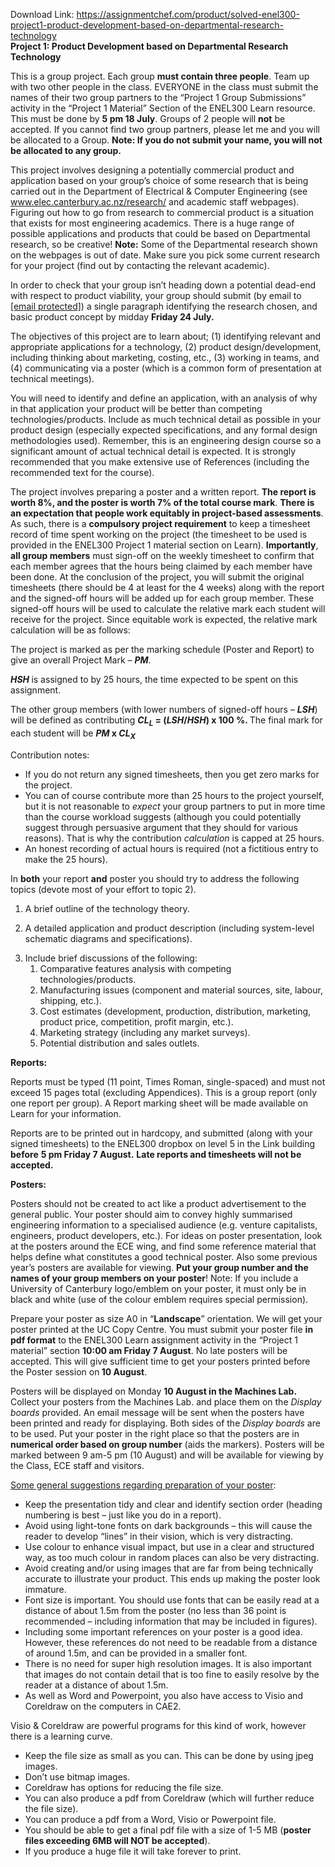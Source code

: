 Download Link: https://assignmentchef.com/product/solved-enel300-project1-product-development-based-on-departmental-research-technology
<br>
<strong>Project 1: Product Development based on Departmental Research Technology</strong>

This is a group project. Each group <strong>must contain three people</strong>.  Team up with two other people in the class. EVERYONE in the class must submit the names of their two group partners to the “Project 1 Group Submissions” activity in the “Project 1 Material” Section of the ENEL300 Learn resource. This must be done by <strong>5 pm 18 July</strong>.  Groups of 2 people will <strong>not</strong> be accepted.  If you cannot find two group partners, please let me and you will be allocated to a Group.  <strong>Note: If you do not submit your name, you will not be allocated to any group.</strong>




This project involves designing a potentially commercial product and application based on your group’s choice of some research that is being carried out in the Department of Electrical &amp; Computer Engineering (see www.elec.canterbury.ac.nz/research/ and academic staff webpages).  Figuring out how to go from research to commercial product is a situation that exists for most engineering academics.  There is a huge range of possible applications and products that could be based on Departmental research, so be creative!  <strong>Note:</strong>  Some of the Departmental research shown on the webpages is out of date.  Make sure you pick some current research for your project (find out by contacting the relevant academic).




In order to check that your group isn’t heading down a potential dead-end with respect to product viability, your group should submit (by email to <a href="/cdn-cgi/l/email-protection" class="__cf_email__" data-cfemail="83ede6f5eaefefe6adf4e2f7f0ecedc3e0e2edf7e6f1e1f6f1faade2e0adedf9">[email protected]</a>) a single paragraph identifying the research chosen, and basic product concept by midday <strong>Friday 24 July.</strong>




The objectives of this project are to learn about; (1) identifying relevant and appropriate applications for a technology, (2) product design/development, including thinking about marketing, costing, etc., (3) working in teams, and (4) communicating via a poster (which is a common form of presentation at technical meetings).




You will need to identify and define an application, with an analysis of why in that application your product will be better than competing technologies/products.  Include as much technical detail as possible in your product design (especially expected specifications, and any formal design methodologies used).  Remember, this is an engineering design course so a significant amount of actual technical detail is expected. It is strongly recommended that you make extensive use of References (including the recommended text for the course).




The project involves preparing a poster and a written report.  <strong>The report is worth 8%, and the poster is worth 7% of the total course mark</strong>.  <strong>There is an expectation that people work equitably in project-based assessments</strong>.  As such, there is a <strong>compulsory project requirement</strong> to keep a timesheet record of time spent working on the project (the timesheet to be used is provided in the ENEL300 Project 1 material section on Learn).  <strong>Importantly</strong>, <strong>all group members</strong> must sign-off on the weekly timesheet to confirm that each member agrees that the hours being claimed by each member have been done.  At the conclusion of the project, you will submit the original timesheets (there should be 4 at least for the 4 weeks) along with the report and the signed-off hours will be added up for each group member.  These signed-off hours will be used to calculate the relative mark each student will receive for the project.  Since equitable work is expected, the relative mark calculation will be as follows:




The project is marked as per the marking schedule (Poster and Report) to give an overall Project Mark – <strong><em>PM</em></strong>.

<strong><em>HSH </em></strong>is assigned to by 25 hours, the time expected to be spent on this assignment.

The other group members (with lower numbers of signed-off hours – <strong><em>LSH</em></strong>) will be defined as contributing <strong><em>CL<sub>L</sub></em> = (<em>LSH</em>/<em>HSH</em>) </strong><strong>x</strong><strong> 100 %. </strong>The final mark for each student will be <strong><em>PM</em> </strong><strong>x</strong><strong> <em>CL<sub>X</sub></em></strong>




Contribution notes:

<ul>

 <li>If you do not return any signed timesheets, then you get zero marks for the project.</li>

 <li>You can of course contribute more than 25 hours to the project yourself, but it is not reasonable to <em>expect</em> your group partners to put in more time than the course workload suggests (although you could potentially suggest through persuasive argument that they should for various reasons). That is why the contribution <em>calculation</em> is capped at 25 hours.</li>

 <li>An honest recording of actual hours is required (not a fictitious entry to make the 25 hours).</li>

</ul>




In <strong>both</strong> your report <strong>and</strong> poster you should try to address the following topics (devote most of your effort to topic 2).




<ol>

 <li>A brief outline of the technology theory.</li>

</ol>




<ol start="2">

 <li>A detailed application and product description (including system-level schematic diagrams and specifications).</li>

</ol>




<ol start="3">

 <li>Include brief discussions of the following:

  <ol>

   <li>Comparative features analysis with competing technologies/products.</li>

   <li>Manufacturing issues (component and material sources, site, labour, shipping, etc.).</li>

   <li>Cost estimates (development, production, distribution, marketing, product price, competition, profit margin, etc.).</li>

   <li>Marketing strategy (including any market surveys).</li>

   <li>Potential distribution and sales outlets.</li>

  </ol></li>

</ol>




<strong>Reports: </strong>

Reports must be typed (11 point, Times Roman, single-spaced) and must not exceed 15 pages total (excluding Appendices).  This is a group report (only one report per group).  A Report marking sheet will be made available on Learn for your information.




Reports are to be printed out in hardcopy, and submitted (along with your signed timesheets) to the ENEL300 dropbox on level 5 in the Link building <strong>before</strong> <strong>5 pm Friday 7 August.</strong> <strong>Late reports and timesheets will not be accepted.</strong>

<strong> </strong>

<strong>Posters:</strong>

Posters should not be created to act like a product advertisement to the general public.  Your poster should aim to convey highly summarised engineering information to a specialised audience (e.g. venture capitalists, engineers, product developers, etc.). For ideas on poster presentation, look at the posters around the ECE wing, and find some reference material that helps define what constitutes a good technical poster. Also some previous year’s posters are available for viewing. <strong>Put your group number and the names of your group members on your poster</strong>! Note: If you include a University of Canterbury logo/emblem on your poster, it must only be in black and white (use of the colour emblem requires special permission).




Prepare your poster as size A0 in “<strong>Landscape</strong>” orientation.  We will get your poster printed at the UC Copy Centre.  You must submit your poster file <strong>in pdf format</strong> to the ENEL300 Learn assignment activity in the “Project 1 material” section <strong>10:00 am Friday 7 August</strong>.  No late posters will be accepted.  This will give sufficient time to get your posters printed before the Poster session on<strong> 10 August</strong>.




Posters will be displayed on Monday <strong>10 August in the Machines Lab.</strong>  Collect your posters from the Machines Lab. and place them on the <em>Display boards</em> provided. An email message will be sent when the posters have been printed and ready for displaying. Both sides of the <em>Display boards</em> are to be used. Put your poster in the right place so that the posters are in <strong>numerical order based on group number</strong> (aids the markers). Posters will be marked between 9 am-5 pm (10 August) and will be available for viewing by the Class, ECE staff and visitors.




<u>Some general suggestions regarding preparation of your poster</u>:

<ul>

 <li>Keep the presentation tidy and clear and identify section order (heading numbering is best – just like you do in a report).</li>

 <li>Avoid using light-tone fonts on dark backgrounds – this will cause the reader to develop “lines” in their vision, which is very distracting.</li>

 <li>Use colour to enhance visual impact, but use in a clear and structured way, as too much colour in random places can also be very distracting.</li>

 <li>Avoid creating and/or using images that are far from being technically accurate to illustrate your product. This ends up making the poster look immature.</li>

 <li>Font size is important. You should use fonts that can be easily read at a distance of about 1.5m from the poster (no less than 36 point is recommended – including information that may be included in figures).</li>

 <li>Including some important references on your poster is a good idea. However, these references do not need to be readable from a distance of around 1.5m, and can be provided in a smaller font.</li>

 <li>There is no need for super high resolution images. It is also important that images do not contain detail that is too fine to easily resolve by the reader at a distance of about 1.5m.</li>

 <li>As well as Word and Powerpoint, you also have access to Visio and Coreldraw on the computers in CAE2.</li>

</ul>

Visio &amp; Coreldraw are powerful programs for this kind of work, however there is a learning curve.

<ul>

 <li>Keep the file size as small as you can. This can be done by using jpeg images.</li>

 <li>Don’t use bitmap images.</li>

 <li>Coreldraw has options for reducing the file size.</li>

 <li>You can also produce a pdf from Coreldraw (which will further reduce the file size).</li>

 <li>You can produce a pdf from a Word, Visio or Powerpoint file.</li>

 <li>You should be able to get a final pdf file with a size of 1-5 MB (<strong>poster files exceeding 6MB will NOT be accepted</strong>).</li>

 <li>If you produce a huge file it will take forever to print.</li>

</ul>


